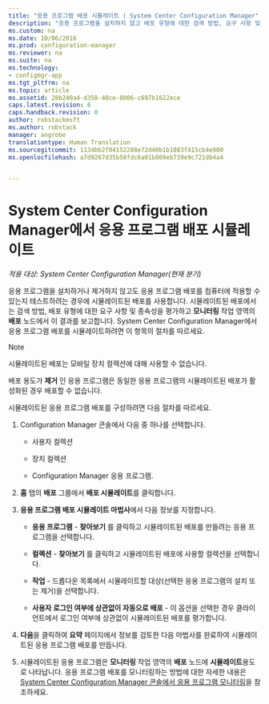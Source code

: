 ```yaml
---
title: "응용 프로그램 배포 시뮬레이트 | System Center Configuration Manager"
description: "응용 프로그램을 설치하지 않고 배포 유형에 대한 검색 방법, 요구 사항 및 종속성을 평가합니다."
ms.custom: na
ms.date: 10/06/2016
ms.prod: configuration-manager
ms.reviewer: na
ms.suite: na
ms.technology:
- configmgr-app
ms.tgt_pltfrm: na
ms.topic: article
ms.assetid: 28b240a4-d358-40ce-8006-c697b1622ece
caps.latest.revision: 6
caps.handback.revision: 0
author: robstackmsft
ms.author: robstack
manager: angrobe
translationtype: Human Translation
ms.sourcegitcommit: 1134bb2f04152288e72d40b1b1083f415cb4e900
ms.openlocfilehash: a7d9267d35b58fdc6a01b869eb739e9c721db4a4


---
```

# <a name="simulate-application-deployments-with-system-center-configuration-manager"></a>System Center Configuration Manager에서 응용 프로그램 배포 시뮬레이트

*적용 대상: System Center Configuration Manager(현재 분기)*

응용 프로그램을 설치하거나 제거하지 않고도 응용 프로그램 배포를 컴퓨터에 적용할 수 있는지 테스트하려는 경우에 시뮬레이트된 배포를 사용합니다. 시뮬레이트된 배포에서는 검색 방법, 배포 유형에 대한 요구 사항 및 종속성을 평가하고 **모니터링** 작업 영역의 **배포** 노드에서 이 결과를 보고합니다. System Center Configuration Manager에서 응용 프로그램 배포를 시뮬레이트하려면 이 항목의 절차를 따르세요.  

> [!NOTE]  
>  시뮬레이트된 배포는 모바일 장치 컬렉션에 대해 사용할 수 없습니다.  
>   
>  배포 용도가 **제거** 인 응용 프로그램은 동일한 응용 프로그램의 시뮬레이트된 배포가 활성화된 경우 배포할 수 없습니다.  
  
시뮬레이트된 응용 프로그램 배포를 구성하려면 다음 절차를 따르세요.
  
1.  Configuration Manager 콘솔에서 다음 중 하나를 선택합니다.  

    -   사용자 컬렉션  

    -   장치 컬렉션  

    -   Configuration Manager 응용 프로그램.  

2.  **홈** 탭의 **배포** 그룹에서 **배포 시뮬레이트**를 클릭합니다.  

3.  **응용 프로그램 배포 시뮬레이트 마법사**에서 다음 정보를 지정합니다.  

    -   **응용 프로그램** - **찾아보기** 를 클릭하고 시뮬레이트된 배포를 만들려는 응용 프로그램을 선택합니다.  

    -   **컬렉션** - **찾아보기** 를 클릭하고 시뮬레이트된 배포에 사용할 컬렉션을 선택합니다.  

    -   **작업** - 드롭다운 목록에서 시뮬레이트할 대상(선택한 응용 프로그램의 설치 또는 제거)을 선택합니다.  

    -   **사용자 로그인 여부에 상관없이 자동으로 배포** - 이 옵션을 선택한 경우 클라이언트에서 로그인 여부에 상관없이 시뮬레이트된 배포를 평가합니다.  

4.  **다음**을 클릭하여 **요약** 페이지에서 정보를 검토한 다음 마법사를 완료하여 시뮬레이트된 응용 프로그램 배포를 만듭니다.  

5.  시뮬레이트된 응용 프로그램은 **모니터링** 작업 영역의 **배포** 노드에 **시뮬레이트**용도로 나타납니다. 응용 프로그램 배포를 모니터링하는 방법에 대한 자세한 내용은 [System Center Configuration Manager 콘솔에서 응용 프로그램 모니터링](../../apps/deploy-use/monitor-applications-from-the-console.md)을 참조하세요.  



<!--HONumber=Nov16_HO1-->


